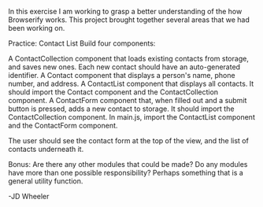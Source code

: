 
In this exercise I am working to grasp a better understanding of the how Browserify works. This project brought together several areas that we had been working on.

Practice: Contact List
Build four components:

A ContactCollection component that loads existing contacts from storage, and saves new ones. Each new contact should have an auto-generated identifier.
A Contact component that displays a person's name, phone number, and address.
A ContactList component that displays all contacts. It should import the Contact component and the ContactCollection component.
A ContactForm component that, when filled out and a submit button is pressed, adds a new contact to storage. It should import the ContactCollection component.
In main.js, import the ContactList component and the ContactForm component.

The user should see the contact form at the top of the view, and the list of contacts underneath it.

Bonus: Are there any other modules that could be made? Do any modules have more than one possible responsibility? Perhaps something that is a general utility function.


-JD Wheeler